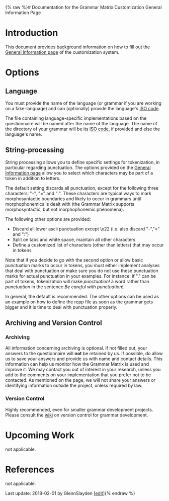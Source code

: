 {% raw %}# Documentation for the Grammar Matrix Customization General Information Page

# Introduction

This document provides background information on how to fill out the
[General Information
page](http://matrix.ling.washington.edu/customize/matrix.cgi?subpage=general)
of the customization system.

# Options

## Language

You must provide the name of the language (or grammar if you are working
on a fake-language) and can (optionally) provide the language's [ISO
code](http://www.sil.org/iso639-3/codes.asp).

The file containing language-specific implementations based on the
questionnaire will be named after the name of the language. The name of
the directory of your grammar will be its [ISO
code](http://www.sil.org/iso639-3/codes.asp), if provided and else the
language's name.

## String-processing

String processing allows you to define specific settings for
tokenization, in particular regarding punctuation. The options provided
on the [General Information
page](http://www.delph-in.net/matrix/customize/matrix.cgi?subpage=general)
allow you to select which characters may be part of a token in addition
to letters.

The default setting discards all punctuation, except for the following
three characters: "-", "=" and ":". These characters are typical ways to
mark morphosyntactic boundaries and likely to occur in grammars until
morphophonemics is dealt with (the Grammar Matrix supports
morphosyntactic, but not morphophonemic phenomena).

The following other options are provided:

- Discard all lower ascii punctuation except \\x22 (i.e. also discard
"-","=" and ":")
- Split on tabs and white space, maintain all other characters
- Define a customized list of characters (other than letters) that may
occur in tokens

Note that if you decide to go with the second option or allow basic
punctuation marks to occur in tokens, you must either implement analyses
that deal with punctuation or make sure you do not use these punctuation
marks for actual punctuation in your examples. For instance: if "." can
be part of tokens, tokenization will make *punctuation!* a word rather
than *punctuation* in the sentence *Be careful with punctuation!*.

In general, the default is recommended. The other options can be used as
an example on how to define the repp file as soon as the grammar gets
bigger and it is time to deal with punctuation properly.

## Archiving and Version Control

### Archiving

All information concerning archiving is optional. If not filled out,
your answers to the questionnaire will **not** be retained by us. If
possible, do allow us to save your answers and provide us with name and
contact details. This information can help us monitor how the Grammar
Matrix is used and improve it. We may contact you out of interest in
your research, unless you add to the comments on your implementation
that you prefer not to be contacted. As mentioned on the page, we will
not share your answers or identifying information outside the project,
unless required by law.

### Version Control

Highly recommended, even for smaller grammar development projects.
Please consult the [wiki](https://blog.inductorsoftware.com/docsproto/tools/VersionControlForGrammarDevelopment) on
version control for grammar development.

# Upcoming Work

not applicable.

# References

not applicable.

Last update: 2018-02-01 by GlennSlayden [[edit](https://github.com/delph-in/docs/wiki/MatrixDoc_GeneralInfo/_edit)]{% endraw %}